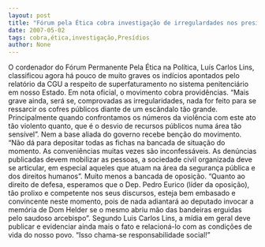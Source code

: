 ```yaml
---
layout: post
title: "Fórum pela Ética cobra investigação de irregulardades nos presídios e ressarcimento ao erário"
date: 2007-05-02
tags: cobra,ética,investigação,Presídios
author: None
---
```

O cordenador do Fórum Permanente Pela Ética na Política, Luís Carlos Lins, classificou agora há pouco de muito graves os indícios apontados pelo relatório da CGU a respeito de superfaturamento no sistema penitenciário em nosso Estado. 
Em nota oficial, o movimento cobra providências. “Mais grave ainda, será se, comprovadas as irregularidades, nada for feito para se ressarcir os cofres públicos diante de um escândalo tão grande. Principalmente quando confrontamos os números da violência com este ato tão violento quanto, que é o desvio de recursos públicos numa área tão sensível”.
Nem a base aliada do governo recebe benção do movimento.&nbsp; “Não dá para depositar todas as fichas na bancada de situação do momento. As conveniências muitas vezes são inconfessáveis. As denúncias publicadas devem mobilizar as pessoas, a sociedade civil organizada deve se articular, em especial aqueles que atuam na área da segurança pública e dos direitos humanos”. 
Muito menos a bancada de oposição. “Quanto ao direito de defesa, esperamos que o Dep. Pedro Eurico (líder da oposição), tão prolixo e competente nos seus discursos, esteja bem embasado e convincente neste momento, pois de nada adiantará ao deputado invocar a memória de Dom Helder se o mesmo abriu mão das bandeiras erguidas pelo saudoso arcebispo”. 
Segundo Luis Carlos Lins, a mídia em geral deve publicar e evidenciar ainda mais o fato e relacioná-lo com as condições de vida do nosso povo. 
“Isso chama-se responsabilidade social!”  